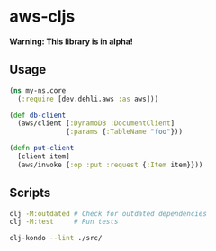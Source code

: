 # aws-cljs

**Warning: This library is in alpha!**

## Usage

```clj
(ns my-ns.core
  (:require [dev.dehli.aws :as aws]))

(def db-client
  (aws/client [:DynamoDB :DocumentClient]
              {:params {:TableName "foo"}))

(defn put-client
  [client item]
  (aws/invoke {:op :put :request {:Item item}}))
```

## Scripts

```bash
clj -M:outdated # Check for outdated dependencies
clj -M:test     # Run tests

clj-kondo --lint ./src/
```
